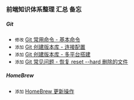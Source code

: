 ### 前端知识体系整理 汇总 备忘

##### Git
+ `修改` [Git 常用命令 - 基本命令](/Git/Git%20常用命令%20-%20基本命令.md)
+ `添加` [Git 创建版本库 - 连接配置](Git/Git%20创建版本库%20-%20连接配置.md)
+ `添加` [Git 创建版本库 - 多平台搭建](Git/Git%20创建版本库%20-%20多平台搭建.md)
+ `添加` [Git 常见问题 - 恢复 reset --hard 删除的文件](Git/Git%20常见问题%20-%20恢复%20reset%20--hard%20删除的文件.md)


##### HomeBrew
+ `添加` [HomeBrew 更新操作](HomeBrew/HomeBrew%20更新操作.md)
